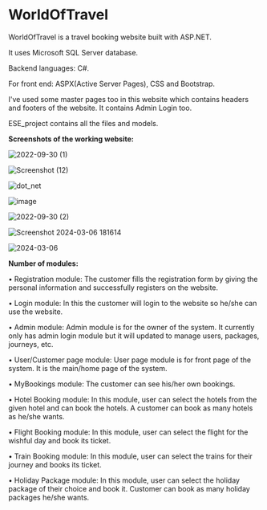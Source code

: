 # WorldOfTravel


WorldOfTravel is a travel booking website built with ASP.NET.

It uses Microsoft SQL Server database.

Backend languages: C#.

For front end: ASPX(Active Server Pages), CSS and Bootstrap.

I've used some master pages too in this website which contains headers and footers of the website.
It contains Admin Login too.

ESE_project contains all the files and models.

**Screenshots of the working website:**

![2022-09-30 (1)](https://github.com/Aniket-3103/WorldOfTravel/assets/152020923/8f169778-518c-483b-829c-6a96d476da94)






![Screenshot (12)](https://github.com/Aniket-3103/WorldOfTravel/assets/152020923/62dbbba7-6d97-4af7-b60f-2aad4adcb68d)





![dot_net](https://github.com/Aniket-3103/WorldOfTravel/assets/152020923/b5291659-3786-45d9-94cf-686bc2686732)







![image](https://github.com/Aniket-3103/WorldOfTravel/assets/152020923/1f268f57-8d04-42e4-a99d-403a3bf02d23)




![2022-09-30 (2)](https://github.com/Aniket-3103/WorldOfTravel/assets/152020923/c2ede374-2c98-4935-8f5d-635c01c67c17)




![Screenshot 2024-03-06 181614](https://github.com/Aniket-3103/WorldOfTravel/assets/152020923/064067dd-7349-40f7-a0cc-31deb420eae4)





![2024-03-06](https://github.com/Aniket-3103/WorldOfTravel/assets/152020923/77ed4a1b-6e46-4273-94e0-4a973005de91)



**Number of modules:**

•	Registration module: The customer fills the registration form by giving the personal information and successfully registers on the website.

•	Login module: In this the customer will login to the website so he/she can use the website. 

•	Admin module: Admin module is for the owner of the system. It currently only has admin login module but it will updated to manage users, packages, journeys, etc.


•	User/Customer page module: User page module is for front page of the system. It is the main/home page of the system.

•	MyBookings module: The customer can see his/her own bookings.

•	Hotel Booking module: In this module, user can select the hotels from the given hotel and can book the hotels. A customer can book as many hotels as he/she wants. 

•	Flight Booking module: In this module, user can select the flight for the wishful day and book its ticket. 

•	Train Booking module: In this module, user can select the trains for their journey and books its ticket. 

•	Holiday Package module: In this module, user can select the holiday package of their choice and book it. Customer can book as many holiday packages he/she wants. 





